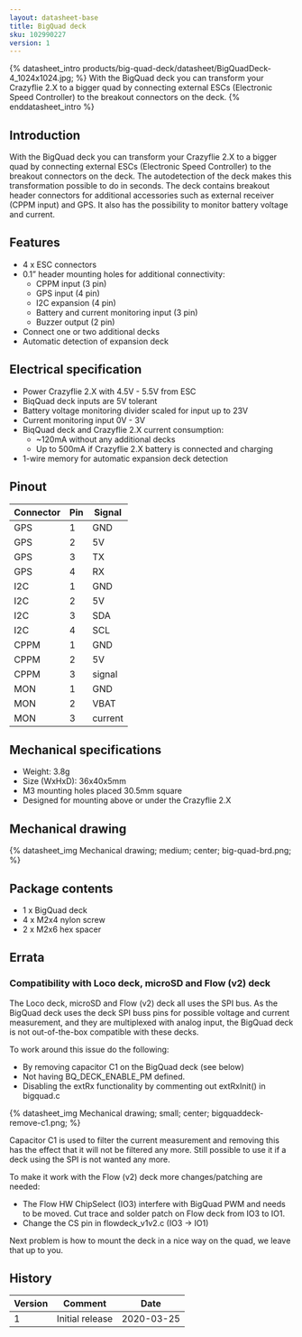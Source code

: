 ```yaml
---
layout: datasheet-base
title: BigQuad deck
sku: 102990227
version: 1
---
```


{% datasheet_intro products/big-quad-deck/datasheet/BigQuadDeck-4_1024x1024.jpg; %}
With the BigQuad deck you can transform your Crazyflie 2.X to a bigger quad by connecting external ESCs (Electronic Speed Controller) to the breakout connectors on the deck.
{% enddatasheet_intro %}

## Introduction

With the BigQuad deck you can transform your Crazyflie 2.X to a bigger quad by connecting external ESCs (Electronic Speed Controller) to the breakout connectors on the deck. The autodetection of the deck makes this transformation possible to do in seconds. The deck contains breakout header connectors for additional accessories such as external receiver (CPPM input) and GPS. It also has the possibility to monitor battery voltage and current.

## Features

* 4 x ESC connectors
* 0.1” header mounting holes for additional connectivity:
  * CPPM input (3 pin)
  * GPS input (4 pin)
  * I2C expansion  (4 pin)
  * Battery and current monitoring input (3 pin)
  * Buzzer output (2 pin)
* Connect one or two additional decks
* Automatic detection of expansion deck

## Electrical specification

* Power Crazyflie 2.X with 4.5V - 5.5V from ESC
* BiqQuad deck inputs are 5V tolerant
* Battery voltage monitoring divider scaled for input up to 23V
* Current monitoring input 0V - 3V
* BiqQuad deck and Crazyflie 2.X current consumption:
  * ~120mA without any additional decks
  * Up to 500mA if Crazyflie 2.X battery is connected and charging
* 1-wire memory for automatic expansion deck detection

## Pinout

| Connector | Pin | Signal |
| --------- | --- | ------ |
| GPS | 1 | GND |
| GPS | 2 | 5V |
| GPS | 3 | TX |
| GPS | 4 | RX |
| I2C | 1 | GND |
| I2C | 2 | 5V |
| I2C | 3 | SDA |
| I2C | 4 | SCL |
| CPPM | 1 | GND |
| CPPM | 2 | 5V |
| CPPM | 3 | signal |
| MON | 1 | GND |
| MON | 2 | VBAT |
| MON | 3 | current |

## Mechanical specifications

* Weight: 3.8g
* Size (WxHxD): 36x40x5mm
* M3 mounting holes placed 30.5mm square
* Designed for mounting above or under the Crazyflie 2.X

## Mechanical drawing

{% datasheet_img Mechanical drawing; medium; center; big-quad-brd.png; %}

## Package contents

* 1 x BigQuad deck
* 4 x M2x4 nylon screw
* 2 x M2x6 hex spacer

## Errata

### Compatibility with Loco deck, microSD and Flow (v2) deck

The Loco deck, microSD and Flow (v2) deck all uses the SPI bus. As the BigQuad deck uses the deck SPI buss pins for possible voltage and current measurement, and they are multiplexed with analog input, the BigQuad deck is not out-of-the-box compatible with these decks.

To work around this issue do the following:

* By removing capacitor C1 on the BigQuad deck (see below)
* Not having BQ\_DECK\_ENABLE\_PM defined.
* Disabling the extRx functionality by commenting out extRxInit() in bigquad.c

{% datasheet_img Mechanical drawing; small; center; bigquaddeck-remove-c1.png; %}

Capacitor C1 is used to filter the current measurement and removing this has the effect that it will not be filtered any more. Still possible to use it if a deck using the SPI is not wanted any more.

To make it work with the Flow (v2) deck more changes/patching are needed:

* The Flow HW ChipSelect (IO3) interfere with BigQuad PWM and needs to be moved. Cut trace and solder patch on Flow deck from IO3 to IO1.
* Change the CS pin in flowdeck\_v1v2.c (IO3 → IO1)

Next problem is how to mount the deck in a nice way on the quad, we leave that up to you.

## History

| Version | Comment | Date |
| ------- | ------- | ---- |
| 1 | Initial release | 2020-03-25 |
